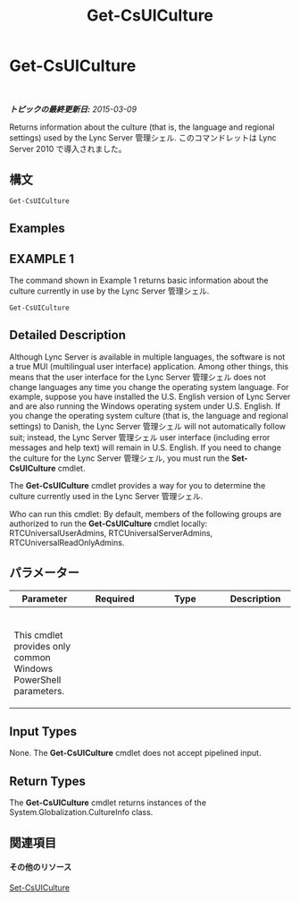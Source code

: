 ﻿---
title: Get-CsUICulture
TOCTitle: Get-CsUICulture
ms:assetid: b8df7083-068b-4d5e-a9b4-448602de6586
ms:mtpsurl: https://technet.microsoft.com/ja-jp/library/Gg412900(v=OCS.15)
ms:contentKeyID: 48273396
ms.date: 05/19/2016
mtps_version: v=OCS.15
ms.translationtype: HT
---

# Get-CsUICulture

 

_**トピックの最終更新日:** 2015-03-09_

Returns information about the culture (that is, the language and regional settings) used by the Lync Server 管理シェル. このコマンドレットは Lync Server 2010 で導入されました。

## 構文

    Get-CsUICulture

## Examples

## EXAMPLE 1

The command shown in Example 1 returns basic information about the culture currently in use by the Lync Server 管理シェル.

    Get-CsUICulture

## Detailed Description

Although Lync Server is available in multiple languages, the software is not a true MUI (multilingual user interface) application. Among other things, this means that the user interface for the Lync Server 管理シェル does not change languages any time you change the operating system language. For example, suppose you have installed the U.S. English version of Lync Server and are also running the Windows operating system under U.S. English. If you change the operating system culture (that is, the language and regional settings) to Danish, the Lync Server 管理シェル will not automatically follow suit; instead, the Lync Server 管理シェル user interface (including error messages and help text) will remain in U.S. English. If you need to change the culture for the Lync Server 管理シェル, you must run the **Set-CsUICulture** cmdlet.

The **Get-CsUICulture** cmdlet provides a way for you to determine the culture currently used in the Lync Server 管理シェル.

Who can run this cmdlet: By default, members of the following groups are authorized to run the **Get-CsUICulture** cmdlet locally: RTCUniversalUserAdmins, RTCUniversalServerAdmins, RTCUniversalReadOnlyAdmins.

## パラメーター


<table>
<colgroup>
<col style="width: 25%" />
<col style="width: 25%" />
<col style="width: 25%" />
<col style="width: 25%" />
</colgroup>
<thead>
<tr class="header">
<th>Parameter</th>
<th>Required</th>
<th>Type</th>
<th>Description</th>
</tr>
</thead>
<tbody>
<tr class="odd">
<td><p></p></td>
<td><p></p></td>
<td><p></p></td>
<td><p></p></td>
</tr>
<tr class="even">
<td><p>This cmdlet provides only common Windows PowerShell parameters.</p></td>
<td><p></p></td>
<td><p></p></td>
<td><p></p></td>
</tr>
</tbody>
</table>


## Input Types

None. The **Get-CsUICulture** cmdlet does not accept pipelined input.

## Return Types

The **Get-CsUICulture** cmdlet returns instances of the System.Globalization.CultureInfo class.

## 関連項目

#### その他のリソース

[Set-CsUICulture](set-csuiculture.md)

